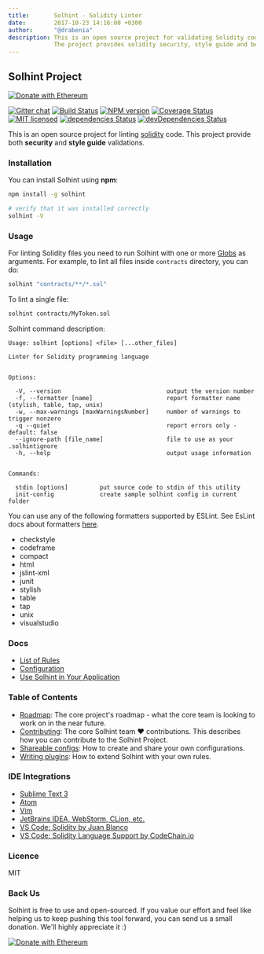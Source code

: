 ```yaml
---
title:       Solhint - Solidity Linter
date:        2017-10-23 14:16:00 +0300
author:      "@drabenia"
description: This is an open source project for validating Solidity code.
             The project provides solidity security, style guide and best practise validations.
---
```


## Solhint Project
[![Donate with Ethereum](https://en.cryptobadges.io/badge/micro/0xe8cdf02efd8ab0a490d7b2cb13553389c9bc932e)](https://en.cryptobadges.io/donate/0xe8cdf02efd8ab0a490d7b2cb13553389c9bc932e)

[![Gitter chat](https://badges.gitter.im/gitterHQ/gitter.svg)](https://gitter.im/solhint/Lobby)
[![Build Status](https://travis-ci.org/protofire/solhint.svg?branch=master)](https://travis-ci.org/protofire/solhint)
[![NPM version](https://badge.fury.io/js/solhint.svg)](https://npmjs.org/package/solhint)
[![Coverage Status](https://coveralls.io/repos/github/protofire/solhint/badge.svg?branch=master)](
https://coveralls.io/github/protofire/solhint?branch=master)
[![MIT licensed](https://img.shields.io/badge/license-MIT-blue.svg)](https://raw.githubusercontent.com/protofire/solhint/master/LICENSE)
[![dependencies Status](https://david-dm.org/protofire/solhint/status.svg)](https://david-dm.org/protofire/solhint)
[![devDependencies Status](https://david-dm.org/protofire/solhint/dev-status.svg)](https://david-dm.org/protofire/solhint?type=dev)

This is an open source project for linting [solidity](http://solidity.readthedocs.io/en/develop/) code. This project
provide both **security** and **style guide** validations.

### Installation

You can install Solhint using **npm**:

```sh
npm install -g solhint

# verify that it was installed correctly
solhint -V
```

### Usage

For linting Solidity files you need to run Solhint with one or more
[Globs](https://en.wikipedia.org/wiki/Glob_(programming)) as arguments. For example, to lint all files inside
`contracts` directory, you can do:

```sh
solhint "contracts/**/*.sol"
```

To lint a single file:

```sh
solhint contracts/MyToken.sol
```

Solhint command description:

```text
Usage: solhint [options] <file> [...other_files]

Linter for Solidity programming language


Options:

  -V, --version                              output the version number
  -f, --formatter [name]                     report formatter name (stylish, table, tap, unix)
  -w, --max-warnings [maxWarningsNumber]     number of warnings to trigger nonzero
  -q --quiet                                 report errors only - default: false
  --ignore-path [file_name]                  file to use as your .solhintignore
  -h, --help                                 output usage information


Commands:

  stdin [options]         put source code to stdin of this utility
  init-config             create sample solhint config in current folder
```

You can use any of the following formatters supported by ESLint. 
See EsLint docs about formatters [here](https://eslint.org/docs/user-guide/formatters/).

  -  checkstyle
  -  codeframe
  -  compact
  -  html
  -  jslint-xml
  -  junit
  -  stylish
  -  table
  -  tap
  -  unix
  -  visualstudio

### Docs

 - [List of Rules](./rules.html)
 - [Configuration](./configuration.html)
 - [Use Solhint in Your Application](./use-in-app.html)

### Table of Contents

* [Roadmap](./roadmap.html): The core project's roadmap - what the core team is looking to work on in the near future.
* [Contributing](./contributing.html): The core Solhint team :heart: contributions. This describes how you can contribute to the Solhint Project.
* [Shareable configs](docs/shareable-configs.md): How to create and share your own configurations.
* [Writing plugins](docs/writing-plugins.md): How to extend Solhint with your own rules.

### IDE Integrations

  - [Sublime Text 3](https://packagecontrol.io/search/solhint)
  - [Atom](https://atom.io/packages/atom-solidity-linter)
  - [Vim](https://github.com/sohkai/syntastic-local-solhint)
  - [JetBrains IDEA, WebStorm, CLion, etc.](https://plugins.jetbrains.com/plugin/10177-solidity-solhint)
  - [VS Code: Solidity by Juan Blanco](
         https://marketplace.visualstudio.com/items?itemName=JuanBlanco.solidity)
  - [VS Code: Solidity Language Support by CodeChain.io](
         https://marketplace.visualstudio.com/items?itemName=kodebox.solidity-language-server)

### Licence

MIT

### Back Us
Solhint is free to use and open-sourced. If you value our effort and feel like helping us to keep pushing this tool forward, you can send us a small donation. We'll highly appreciate it :)

[![Donate with Ethereum](https://en.cryptobadges.io/badge/micro/0xe8cdf02efd8ab0a490d7b2cb13553389c9bc932e)](https://en.cryptobadges.io/donate/0xe8cdf02efd8ab0a490d7b2cb13553389c9bc932e)
